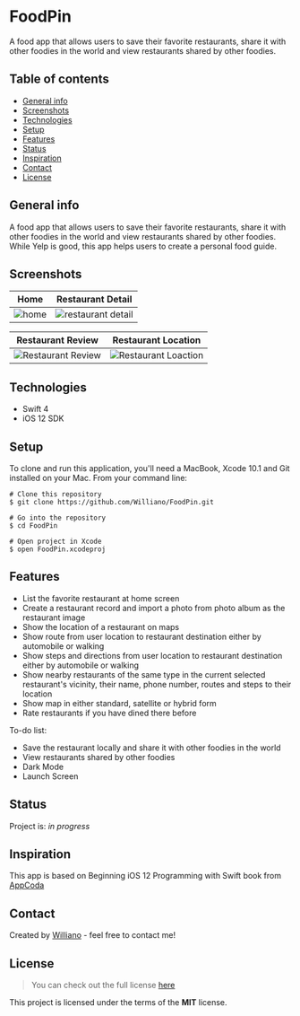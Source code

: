 # FoodPin
A food app that allows users to save their favorite restaurants, share it with other foodies in the world and view restaurants shared by other foodies.

## Table of contents
* [General info](#general-info)
* [Screenshots](#screenshots)
* [Technologies](#technologies)
* [Setup](#setup)
* [Features](#features)
* [Status](#status)
* [Inspiration](#inspiration)
* [Contact](#contact)
* [License](#license)

## General info
A food app that allows users to save their favorite restaurants, share it with other foodies in the world and view restaurants shared by other foodies. While Yelp is good, this app helps users to create a personal food guide.

## Screenshots
Home             |  Restaurant Detail
:-------------------------:|:-------------------------:
![home](https://user-images.githubusercontent.com/19711677/53804145-9c0b0180-3f3e-11e9-8646-e24e9aca8dc8.png)  | ![restaurant detail](https://user-images.githubusercontent.com/19711677/53804434-66b2e380-3f3f-11e9-9435-e4977e6cc906.png)

Restaurant Review           |  Restaurant Location
:-------------------------:|:-------------------------:
![Restaurant Review](https://user-images.githubusercontent.com/19711677/53804436-674b7a00-3f3f-11e9-891b-c32338653323.png) |  ![Restaurant Loaction](https://user-images.githubusercontent.com/19711677/53804435-674b7a00-3f3f-11e9-9b37-ebe820a093bd.png)  


## Technologies
* Swift 4
* iOS 12 SDK

## Setup
To clone and run this application, you'll need a MacBook, Xcode 10.1 and Git installed on your Mac. From your command line:

```
# Clone this repository
$ git clone https://github.com/Williano/FoodPin.git

# Go into the repository
$ cd FoodPin

# Open project in Xcode
$ open FoodPin.xcodeproj
```

## Features

* List the favorite restaurant at home screen
* Create a restaurant record and import a photo from photo album as the restaurant image
* Show the location of a restaurant on maps
* Show route from user location to restaurant destination either by automobile or walking
* Show steps and directions from user location to restaurant destination either by automobile or walking
* Show nearby restaurants of the same type in the current selected restaurant's vicinity, their name, phone number, routes and steps to their location
* Show map in either standard, satellite or hybrid form
* Rate restaurants if you have dined there before


To-do list:
* Save the restaurant locally and share it with other foodies in the world
* View restaurants shared by other foodies
* Dark Mode
* Launch Screen

## Status
Project is: _in progress_

## Inspiration
This app is based on Beginning iOS 12 Programming with Swift book from [AppCoda](https://www.appcoda.com/swift/)

## Contact
Created by [Williano](https://williano.github.io/) - feel free to contact me!

## License
>You can check out the full license [here](https://github.com/Williano/FoodPin/blob/master/LICENSE)

This project is licensed under the terms of the **MIT** license.
